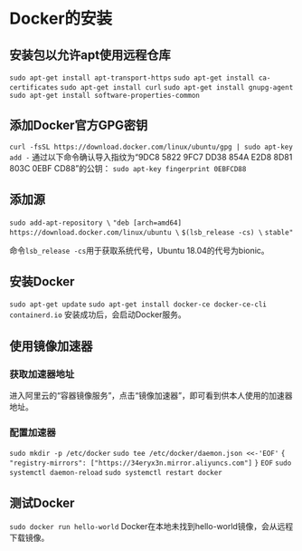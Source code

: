 # Docker的安装

## 安装包以允许apt使用远程仓库
`sudo apt-get install apt-transport-https`
`sudo apt-get install ca-certificates`
`sudo apt-get install curl`
`sudo apt-get install gnupg-agent`
`sudo apt-get install software-properties-common`

## 添加Docker官方GPG密钥
`curl -fsSL https://download.docker.com/linux/ubuntu/gpg | sudo apt-key add -`
通过以下命令确认导入指纹为“9DC8 5822 9FC7 DD38 854A E2D8 8D81 803C 0EBF CD88”的公钥：
`sudo apt-key fingerprint 0EBFCD88`

## 添加源
`sudo add-apt-repository \`
	`"deb [arch=amd64] https://download.docker.com/linux/ubuntu \`
	`$(lsb_release -cs) \`
	`stable"`

命令`lsb_release -cs`用于获取系统代号，Ubuntu 18.04的代号为bionic。

## 安装Docker
`sudo apt-get update`
`sudo apt-get install docker-ce docker-ce-cli containerd.io`
安装成功后，会启动Docker服务。

## 使用镜像加速器
### 获取加速器地址
进入阿里云的“容器镜像服务”，点击“镜像加速器”，即可看到供本人使用的加速器地址。
### 配置加速器
`sudo mkdir -p /etc/docker`
`sudo tee /etc/docker/daemon.json <<-'EOF'`
`{`
  `"registry-mirrors": ["https://34eryx3n.mirror.aliyuncs.com"]`
`}`
`EOF`
`sudo systemctl daemon-reload`
`sudo systemctl restart docker`

## 测试Docker
`sudo docker run hello-world`
Docker在本地未找到hello-world镜像，会从远程下载镜像。

